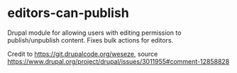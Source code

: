 # editors-can-publish
Drupal module for allowing users with editing permission to publish/unpublish content. Fixes bulk actions for editors.

Credit to https://git.drupalcode.org/weseze, source https://www.drupal.org/project/drupal/issues/3011955#comment-12858828
